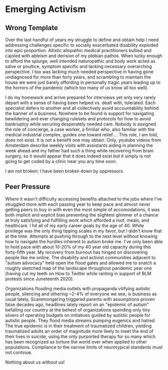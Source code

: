 
Emerging Activism
=================


Wrong Template
--------------

Over the last handful of years my struggle to define and obtain help I need
addressing challenges specific to socially exacerbated disability exploded into
epic proportion.  Allistic allopathic medical practitioners bullied and cajoled
with ableism and derision of my plebian pathos.  When lucky enough to afford the
splurge, well intended naturopathic and body work acted as salve or poultice,
symptom specific and lacking necessary overarching perspective.  I too was
lacking much needed perspective in having gone undiagnosed for more than forty
years, and scrambling to maintain the house we were just barely affording in
personally tragic years leading up to the horrors of the pandemic (which too
many of us know all too well).

I do my homework and arrive prepared for interviews yet only very rarely depart
with a sense of having been helped vs. dealt with, tolerated.  Each specialist
defers to another and all collectively avoid accountability behind the banner of
a business.  Nowhere to be found is support for navigating bewildering and ever
changing rulesets and protocols for how to avoid bankruptcy while securing
desperately needed care.  Nobody is assigned the role of concierge, a case
worker, a fimiliar who, also familiar with the medical industrial complex,
guides one toward relief....  This role, I am told, does not exist.  It is not a
benefit one may obtain.  Only, youtube videos from Amsterdam describe weekly
visits with assistants aiding in planning the week ahead and my father had such
a thing while recovering from brain surgery, so it would appear that it does
indeed exist but it simply is not going to get coded by a clinic near you any
time soon.

I am not broken;  I have been broken down by oppressors.


Peer Pressure
-------------

Where it wasn't difficulty accessing benefits attached to the jobs where I've
struggled more with each passing year to keep pace and almost never getting
peers to buy in with even the most simple of accomodations, it was both implicit
and explicit bias preventing the slightest glimmer of a chance at truly
satisfying and fulfilling work which afforded a roof, meals, and healthcare.
I hit all of my early career goals by the age of 40.  White privilege was the
only thing tipping scales in my favor, but I didn't know that at the time.
Attempts at pushing through to the next level without knowing how to navigate
the hurdles inherent to autism broke me.  I've only been able to hold pace with
about 10-20% of my 40 year old capacity during this forty-fifth year.  My
recovery from burnout has hinged on discovering people like me online.  The
disability and activist communities adjacent to "autism advocacy" held open
the flood gates and allowed me to snatch a roughly sketched map of the
landscape throughout pandemic year one (having cut my teeth on How to Twitter
while ranting in support of BLM protests since Juneteenth 2020).

Organizations flooding media outlets with propaganda vilifying autistic people,
silencing and othering ~2-4% of everyone we see, is business as usual lately.
Scaremongering triggered parents with assumptions proven false decades ago,
headlines lately report on an "epidemic of autism" befalling our country at the
behest of organizations spending only tiny slivers of operating budgets on
initiatives guided by autistic people for autistic people.  They flood media
streams pumping eugenics and hatred.  The true epidemic is in their treatment of
traumatized children, yielding traumatized adults an order of magnitude more
likely to meet the end of their lives in suicide, using the only purported
therapy for so many which has been recognized as torture the world over when
applied to other populations.  Compliance to the narrow limits of neurotypical
standards must not continue.

Nothing about us without us!

